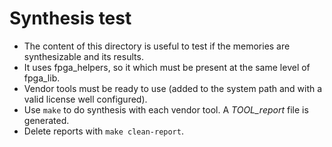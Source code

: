 # Synthesis test

* The content of this directory is useful to test if the memories are synthesizable and its results.
* It uses fpga_helpers, so it which must be present at the same level of fpga_lib.
* Vendor tools must be ready to use (added to the system path and with a valid license well
configured).
* Use ```make``` to do synthesis with each vendor tool. A *TOOL_report* file is generated.
* Delete reports with ```make clean-report```.
